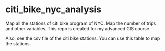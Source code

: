 # citi_bike_nyc_analysis
Map all the stations of citi bike program of NYC. Map the number of trips and other variables. This repo is created for my advanced GIS course

Also, see the csv file of the citi bike stations. You can use this table to map the stations. 

